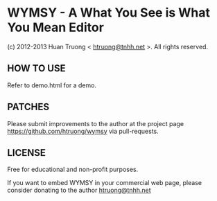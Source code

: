 WYMSY - A What You See is What You Mean Editor
=====

(c) 2012-2013 Huan Truong < htruong@tnhh.net >. All rights reserved.

HOW TO USE
---

Refer to demo.html for a demo.

PATCHES
---

Please submit improvements to the author at the project page <https://github.com/htruong/wymsy> via pull-requests.


LICENSE
---

Free for educational and non-profit purposes.

If you want to embed WYMSY in your commercial web page, please consider donating to the author <htruong@tnhh.net>

